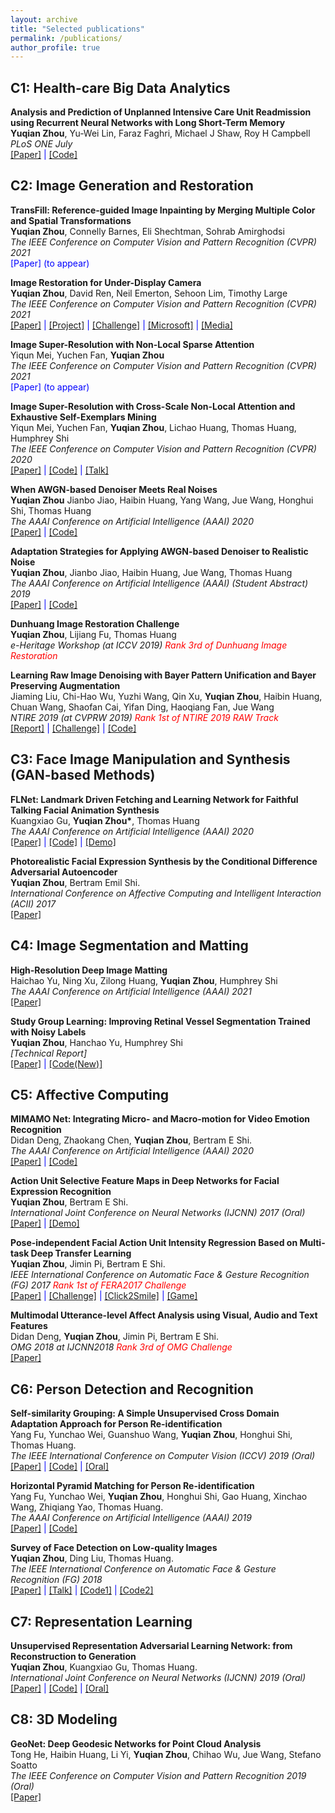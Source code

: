```yaml
---
layout: archive
title: "Selected publications"
permalink: /publications/
author_profile: true
---
```


## C1: Health-care Big Data Analytics

<b>Analysis and Prediction of Unplanned Intensive Care Unit Readmission using Recurrent Neural Networks with Long Short-Term Memory</b> 
<br><b>Yuqian Zhou</b>, Yu-Wei Lin, Faraz Faghri, Michael J Shaw, Roy H Campbell 
<br> <i>PLoS ONE July</i>
<br><span style="color:blue">[[Paper]](https://journals.plos.org/plosone/article?id=10.1371/journal.pone.0218942) | [[Code]](https://github.com/yzhouas/MIMIC-III_ICU_Readmission_Analysis)<span>

## C2: Image Generation and Restoration
<b>TransFill: Reference-guided Image Inpainting by Merging Multiple Color and Spatial Transformations</b> <br>
<b>Yuqian Zhou</b>, Connelly Barnes, Eli Shechtman, Sohrab Amirghodsi
<br> <i>The IEEE Conference on Computer Vision and Pattern Recognition (CVPR) 2021</i>
<br><span style="color:blue">[Paper] (to appear)<span>

<b>Image Restoration for Under-Display Camera</b> <br>
<b>Yuqian Zhou</b>, David Ren, Neil Emerton, Sehoon Lim, Timothy Large
<br> <i>The IEEE Conference on Computer Vision and Pattern Recognition (CVPR) 2021</i>
<br><span style="color:blue">[[Paper]](https://arxiv.org/pdf/2003.04857.pdf) | [[Project]](https://yzhouas.github.io/projects/UDC/udc.html) | [[Challenge]](https://arxiv.org/abs/2008.07742) | [[Microsoft]](https://www.microsoft.com/applied-sciences/projects/camera-in-display) | [[Media]](https://sparrowsnews.com/2020/07/19/microsoft-ai-repair-in-display-camera/)<span>

<b>Image Super-Resolution with Non-Local Sparse Attention</b> <br>
Yiqun Mei, Yuchen Fan, <b>Yuqian Zhou</b>
<br> <i>The IEEE Conference on Computer Vision and Pattern Recognition (CVPR) 2021</i>
<br><span style="color:blue">[Paper] (to appear)<span>

<b>Image Super-Resolution with Cross-Scale Non-Local Attention and Exhaustive Self-Exemplars Mining</b> <br>
Yiqun Mei, Yuchen Fan, <b>Yuqian Zhou</b>, Lichao Huang, Thomas Huang, Humphrey Shi
<br> <i>The IEEE Conference on Computer Vision and Pattern Recognition (CVPR) 2020</i>
<br><span style="color:blue">[[Paper]](https://openaccess.thecvf.com/content_CVPR_2020/html/Mei_Image_Super-Resolution_With_Cross-Scale_Non-Local_Attention_and_Exhaustive_Self-Exemplars_Mining_CVPR_2020_paper.html) | [[Code]](https://github.com/SHI-Labs/Cross-Scale-Non-Local-Attention) | [[Talk]](https://www.youtube.com/watch?v=1eJ2aOEKv58)<span>

<b>When AWGN-based Denoiser Meets Real Noises</b> <br>
<b>Yuqian Zhou</b> Jianbo Jiao, Haibin Huang, Yang Wang, Jue Wang, Honghui Shi, Thomas Huang 
<br> <i>The AAAI Conference on Artificial Intelligence (AAAI) 2020</i>
<br><span style="color:blue">[[Paper]](https://arxiv.org/pdf/1904.03485.pdf) | [[Code]](https://github.com/yzhouas/PD-Denoising-pytorch)<br><span>

<b>Adaptation Strategies for Applying AWGN-based Denoiser to Realistic Noise</b> <br>
<b>Yuqian Zhou</b>, Jianbo Jiao, Haibin Huang, Jue Wang, Thomas Huang 
<br> <i>The AAAI Conference on Artificial Intelligence (AAAI) (Student Abstract) 2019</i>
<br><span style="color:blue">[[Paper]](https://www.aaai.org/Papers/AAAI/2019/SA-ZhouY.332.pdf) | [[Code]](https://github.com/yzhouas/PD-Denoising-pytorch)<br><span>

<b>Dunhuang Image Restoration Challenge</b> <br>
<b>Yuqian Zhou</b>, Lijiang Fu, Thomas Huang
<br> <i>e-Heritage Workshop (at ICCV 2019) <span style="color:red">Rank 3rd of Dunhuang Image Restoration</span> </i>

<b>Learning Raw Image Denoising with Bayer Pattern Unification and Bayer Preserving Augmentation</b> <br>
Jiaming Liu, Chi-Hao Wu, Yuzhi Wang, Qin Xu, <b>Yuqian Zhou</b>, Haibin Huang, Chuan Wang, Shaofan Cai, Yifan Ding, Haoqiang Fan, Jue Wang
<br> <i>NTIRE 2019 (at CVPRW 2019) <span style="color:red">Rank 1st of NTIRE 2019 RAW Track</span> </i>
<br><span style="color:blue">[[Report]](https://arxiv.org/abs/1904.12945) | [[Challenge]]() |  [[Code]](https://drive.google.com/open?id=1Xcs610rOpdQ3qc_bM5Dlb4s6lg83Q_N5)<span>

## C3: Face Image Manipulation and Synthesis (GAN-based Methods)
<b>FLNet: Landmark Driven Fetching and Learning Network for Faithful Talking Facial Animation Synthesis</b><br>
Kuangxiao Gu, <b>Yuqian Zhou*</b>, Thomas Huang
<br> <i>The AAAI Conference on Artificial Intelligence (AAAI) 2020</i>
<br><span style="color:blue">[[Paper]](https://arxiv.org/abs/1911.09224) | [[Code]](https://github.com/kgu3/FLNet_AAAI2020) | [[Demo]](https://www.youtube.com/watch?v=bpBOPnItQTo)<span>

<b>Photorealistic Facial Expression Synthesis by the Conditional Difference Adversarial Autoencoder</b><br>
<b>Yuqian Zhou</b>, Bertram Emil Shi.
<br> <i>International Conference on Affective Computing and Intelligent Interaction (ACII) 2017</i>
<br><span style="color:blue">[[Paper]](https://arxiv.org/abs/1708.09126)<span>

## C4: Image Segmentation and Matting
<b>High-Resolution Deep Image Matting</b><br>
Haichao Yu, Ning Xu, Zilong Huang, <b>Yuqian Zhou</b>, Humphrey Shi
<br> <i>The AAAI Conference on Artificial Intelligence (AAAI) 2021</i>
<br><span style="color:blue">[[Paper]](https://arxiv.org/abs/1708.09126)<span>

<b>Study Group Learning: Improving Retinal Vessel Segmentation Trained with Noisy Labels</b><br>
<b>Yuqian Zhou</b>, Hanchao Yu, Humphrey Shi
<br> <i>[Technical Report]</i>
<br><span style="color:blue">[[Paper]](https://arxiv.org/abs/2103.03451) | [[Code(New)]](https://github.com/SHI-Labs/SGL-Retinal-Vessel-Segmentation)<span>

## C5: Affective Computing
<b>MIMAMO Net: Integrating Micro- and Macro-motion for Video Emotion Recognition</b> <br>
Didan Deng, Zhaokang Chen, <b>Yuqian Zhou</b>, Bertram E Shi. 
<br> <i>The AAAI Conference on Artificial Intelligence (AAAI) 2020</i>
<br><span style="color:blue">[[Paper]](https://arxiv.org/abs/1911.09784) | [[Code]](https://github.com/wtomin/MIMAMO-Net)<span>

<b>Action Unit Selective Feature Maps in Deep Networks for Facial Expression Recognition</b> <br>
<b>Yuqian Zhou</b>, Bertram E Shi. 
<br> <i>International Joint Conference on Neural Networks (IJCNN) 2017 (Oral)</i>
<br><span style="color:blue">[[Paper]](https://ieeexplore.ieee.org/abstract/document/7966100) | [[Demo]](https://www.youtube.com/watch?v=sf9exK3aFWQ)<span>

<b>Pose-independent Facial Action Unit Intensity Regression Based on Multi-task Deep Transfer Learning</b> <br>
<b>Yuqian Zhou</b>, Jimin Pi, Bertram E Shi. 
<br> <i>IEEE International Conference on Automatic Face & Gesture Recognition (FG) 2017 <span style="color:red">Rank 1st of FERA2017 Challenge</span></i>
<br><span style="color:blue">[[Paper]](https://ieeexplore.ieee.org/abstract/document/7961835) | [[Challenge]](http://sspnet.eu/fera2017/) | [[Click2Smile]](https://www.youtube.com/watch?v=pygM4xODYVU) | [[Game]](https://www.youtube.com/watch?v=if4hdFyR94I&feature=youtu.be)<span>

<b>Multimodal Utterance-level Affect Analysis using Visual, Audio and Text Features</b> <br>
Didan Deng, <b>Yuqian Zhou</b>, Jimin Pi, Bertram E Shi. 
<br> <i>OMG 2018 at IJCNN2018 <span style="color:red">Rank 3rd of OMG Challenge</span></i>
<br><span style="color:blue">[[Paper]](https://arxiv.org/abs/1805.00625)<span>

## C6: Person Detection and Recognition
<b>Self-similarity Grouping: A Simple Unsupervised Cross Domain Adaptation Approach for Person Re-identification</b> <br>
Yang Fu, Yunchao Wei, Guanshuo Wang, <b>Yuqian Zhou</b>, Honghui Shi, Thomas Huang. 
<br> <i>The IEEE International Conference on Computer Vision (ICCV) 2019 (Oral)</i>
<br><span style="color:blue">[[Paper]](https://arxiv.org/abs/1811.10144) | [[Code]](https://github.com/OasisYang/SSG) | [[Oral]](https://conftube.com/video/xzygVl7ZncQ?tocitem=132)<span>

<b>Horizontal Pyramid Matching for Person Re-identification</b> <br>
Yang Fu, Yunchao Wei, <b>Yuqian Zhou</b>, Honghui Shi, Gao Huang, Xinchao Wang, Zhiqiang Yao, Thomas Huang. 
<br> <i>The AAAI Conference on Artificial Intelligence (AAAI) 2019</i>
<br><span style="color:blue">[[Paper]](https://arxiv.org/abs/1804.05275) | [[Code]](https://github.com/OasisYang/HPM)<span>

<b>Survey of Face Detection on Low-quality Images</b> <br>
<b>Yuqian Zhou</b>, Ding Liu, Thomas Huang. 
<br> <i>The IEEE International Conference on Automatic Face & Gesture Recognition (FG) 2018</i>
<br><span style="color:blue">[[Paper]](https://arxiv.org/abs/1804.07362) | [[Talk]](https://www.youtube.com/watch?v=B9L4tZlPvdk&feature=youtu.be) | [[Code1]](https://github.com/rbgirshick/py-faster-rcnn) | [[Code2]](https://github.com/sfzhang15/SFD)<span>

## C7: Representation Learning

<b>Unsupervised Representation Adversarial Learning Network: from Reconstruction to Generation</b> <br>
<b>Yuqian Zhou</b>, Kuangxiao Gu, Thomas Huang. 
<br> <i>International Joint Conference on Neural Networks (IJCNN) 2019 (Oral)</i>
<br><span style="color:blue">[[Paper]](https://arxiv.org/abs/1804.07353) | [[Code]](https://github.com/yzhouas/RepGAN-tensorflow) | [[Oral]](https://www.youtube.com/watch?v=cCpkMFnNRNs&feature=youtu.be)<span>

## C8: 3D Modeling
<b>GeoNet: Deep Geodesic Networks for Point Cloud Analysis</b> <br>
Tong He,  Haibin Huang,  Li Yi,  <b>Yuqian Zhou</b>,  Chihao Wu,  Jue Wang,  Stefano Soatto 
<br> <i>The IEEE Conference on Computer Vision and Pattern Recognition 2019 (Oral)</i>
<br><span style="color:blue">[[Paper]](https://arxiv.org/abs/1901.00680)<span>








